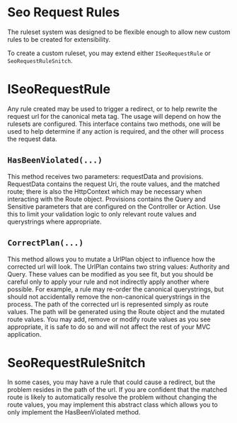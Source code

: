 # Seo Request Rules
The ruleset system was designed to be flexible enough to allow new custom rules to be created for extensibility.

To create a custom ruleset, you may extend either `ISeoRequestRule` or `SeoRequestRuleSnitch`.

# ISeoRequestRule
Any rule created may be used to trigger a redirect, or to help rewrite the request url for the canonical meta tag. The usage will depend on how the rulesets are configured.
This interface contains two methods, one will be used to help determine if any action is required, and the other will process the request data.

## `HasBeenViolated(...)`
This method receives two parameters: requestData and provisions. RequestData contains the request Uri, the route values, and the matched route; there is also the HttpContext which may be necessary when interacting with the Route object.
Provisions contains the Query and Sensitive parameters that are configured on the Controller or Action. Use this to limit your validation logic to only relevant route values and querystrings where appropriate.

## `CorrectPlan(...)`
This method allows you to mutate a UrlPlan object to influence how the corrected url will look. The UrlPlan contains two string values: Authority and Query.
These values can be modified as you see fit, but you should be careful only to apply your rule and not indirectly apply another where possible. For example, a rule may re-order the canonical querystrings, but should not accidentally remove the non-canonical querystrings in the process.
The path of the corrected url is represented simply as route values. The path will be generated using the Route object and the mutated route values. You may add, remove or modify route values as you see appropriate, it is safe to do so and will not affect the rest of your MVC application.

# SeoRequestRuleSnitch
In some cases, you may have a rule that could cause a redirect, but the problem resides in the path of the url. If you are confident that the matched route is likely to automatically resolve the problem without changing the route values, you may implement this abstract class which allows you to only implement the HasBeenViolated method.